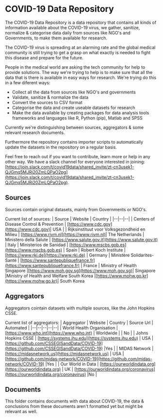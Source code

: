 # COVID-19 Data Repository
The COVID-19 Data Repository is a data repository that contains all kinds of information available about the COVID-19 virus, we gather, sanitize, normalize & categorise data daily from sources like NGO's and Governments, to make them available for research. 

The COVID-19 virus is spreading at an alarming rate and the global medical community is still trying to get a grasp on what exactly is needed to fight this disease and prepare for the future.

People in the medical world are asking the tech community for help to provide solutions. The way we're trying to help is to make sure that all the data that is there is available in easy ways for research. We're trying do this in a few diferent ways:

- Collect all the data from sources like NGO's and governments
- Validate, sanitize & normalize the data
- Convert the sources to CSV format
- Categorise the data and create useable datasets for research
- Make the data available by creating packages for data analysis tools frameworks and languages like R, Python (pip), Matlab and SPSS

Currently we're distinguishing between sources, aggregators & some relevant research documents.

Furthermore the repository contains importer scripts to automatically update the datasets in the repository on a regular basis.

Feel free to reach out if you want to contribute, learn more or help in any other way. We have a slack channel for everyone interested in joining: [https://join.slack.com/t/covid19data/shared_invite/zt-cn3usek1-QJGmq5MJRi20ZmLQPaO2pg](https://join.slack.com/t/covid19data/shared_invite/zt-cn3usek1-QJGmq5MJRi20ZmLQPaO2pg).

## Sources

Sources contain original datasets, mainly from Governments or NGO's.

Current list of sources:
| Source | Website | Country |
|--|--|--|
| Centers of Disease Control & Prevention | [https://www.cdc.gov](https://www.cdc.gov)| USA |
| Rijksinstituut voor Volksgezondheid en Milieu | [https://www.rivm.nl](https://www.rivm.nl)| The Netherlands
| Ministero della Salute | [https://www.salute.gov.it](https://www.salute.gov.it) | Italy
| Ministerios de Sanidad | [https://www.mscbs.gob.es](https://www.mscbs.gob.es) | Spain
| Robert Koch Institute | [https://www.rki.de](https://www.rki.de) | Germany
| Ministère Solidarites-Santé | [https://www.santepubliquefrance.fr](https://www.santepubliquefrance.fr) | France
| Ministry of Health Singapore |[https://www.moh.gov.sg](https://www.moh.gov.sg)| Singapore
|Ministry of Health and Welfare South Korea |[https://www.mohw.go.kr](https://www.mohw.go.kr)| South Korea

## Aggregators

Aggregators cointain datasets with multiple sources, like the John Hopkins CSSE.

Current list of aggregators:
| Aggregator | Website | Country | Source Url | Automated |
|--|--|--|--|--|
| World Health Organisation | [https://www.who.int](https://www.who.int) | Worldwide | | No |
| Johns Hopkins CSSE | [https://systems.jhu.edu](https://systems.jhu.edu) | USA | [https://github.com/CSSEGISandData/COVID-19](https://github.com/CSSEGISandData/COVID-19) |Yes |
| MIDAS Network | [https://midasnetwork.us](https://midasnetwork.us) | USA | [https://github.com/midas-network/COVID-19](https://github.com/midas-network/COVID-19) |Yes |
| Our World in Data | [https://ourworldindata.org](https://ourworldindata.org) | UK | [https://ourworldindata.org/coronavirus](https://ourworldindata.org/coronavirus) |No |

## Documents

This folder contains documents with data about COVID-19, the data & conclusions from these documents aren't formatted yet but might be relevant as well.
